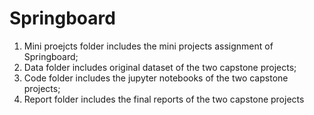 # Springboard

1. Mini proejcts folder includes the mini projects assignment of Springboard;
2. Data folder includes original dataset of the two capstone projects;
3. Code folder includes the jupyter notebooks of the two capstone projects;
4. Report folder includes the final reports of the two capstone projects
